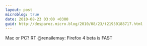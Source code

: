 ```yaml
---
layout: post
microblog: true
date: 2010-08-23 03:00 +0300
guid: http://desparoz.micro.blog/2010/08/23/t21950188717.html
---
```

Mac or PC? RT @renailemay: Firefox 4 beta is FAST
